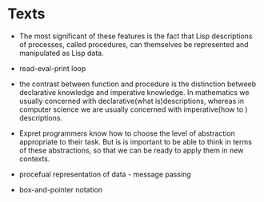 # Texts

- The most significant of these features is the fact that Lisp descriptions of processes, called procedures, can themselves be represented and manipulated as Lisp data.

- read-eval-print loop
- the contrast between function and procedure is the distinction betweeb declarative knowledge and imperative knowledge. In mathematics we usually concerned with declarative(what is)descriptions, whereas in computer science we are usually concerned with imperative(how to ) descriptions.

- Expret programmers know how to choose the level of abstraction appropriate to their task. But is is important to be able to think in terms of these abstractions, so that we can be ready to apply them in new contexts.

- procefual representation of data - message passing
- box-and-pointer notation
